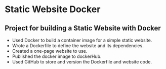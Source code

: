 # Static Website Docker
## Project for building a Static Website with Docker

* Used Docker to build a container image for a simple static website.
* Wrote a Dockerfile to define the website and its dependencies.
* Created a one-page website to use.
* Published the docker image to dockerHub.
* Used GitHub to store and version the Dockerfile and website code.
